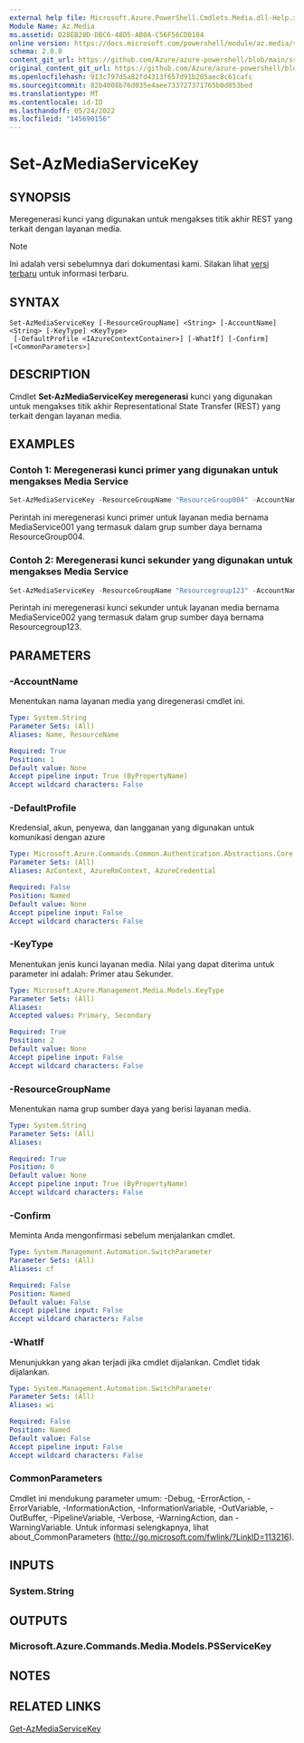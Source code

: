 ```yaml
---
external help file: Microsoft.Azure.PowerShell.Cmdlets.Media.dll-Help.xml
Module Name: Az.Media
ms.assetid: D28EB28D-DBC6-48D5-AB0A-C56F56CD0104
online version: https://docs.microsoft.com/powershell/module/az.media/set-azmediaservicekey
schema: 2.0.0
content_git_url: https://github.com/Azure/azure-powershell/blob/main/src/Media/Media/help/Set-AzMediaServiceKey.md
original_content_git_url: https://github.com/Azure/azure-powershell/blob/main/src/Media/Media/help/Set-AzMediaServiceKey.md
ms.openlocfilehash: 913c797d5a82fd4313f657d91b205aec8c61cafc
ms.sourcegitcommit: 82b4008b76d035e4aee733727371765b0d853bed
ms.translationtype: MT
ms.contentlocale: id-ID
ms.lasthandoff: 05/24/2022
ms.locfileid: "145690156"
---
```

# Set-AzMediaServiceKey

## SYNOPSIS
Meregenerasi kunci yang digunakan untuk mengakses titik akhir REST yang terkait dengan layanan media.

> [!NOTE]
>Ini adalah versi sebelumnya dari dokumentasi kami. Silakan lihat [versi terbaru](/powershell/module/az.media/set-azmediaservicekey) untuk informasi terbaru.

## SYNTAX

```
Set-AzMediaServiceKey [-ResourceGroupName] <String> [-AccountName] <String> [-KeyType] <KeyType>
 [-DefaultProfile <IAzureContextContainer>] [-WhatIf] [-Confirm] [<CommonParameters>]
```

## DESCRIPTION
Cmdlet **Set-AzMediaServiceKey meregenerasi** kunci yang digunakan untuk mengakses titik akhir Representational State Transfer (REST) yang terkait dengan layanan media.

## EXAMPLES

### Contoh 1: Meregenerasi kunci primer yang digunakan untuk mengakses Media Service
```powershell
Set-AzMediaServiceKey -ResourceGroupName "ResourceGroup004" -AccountName "MediaService001" -KeyType Primary
```

Perintah ini meregenerasi kunci primer untuk layanan media bernama MediaService001 yang termasuk dalam grup sumber daya bernama ResourceGroup004.

### Contoh 2: Meregenerasi kunci sekunder yang digunakan untuk mengakses Media Service
```powershell
Set-AzMediaServiceKey -ResourceGroupName "Resourcegroup123" -AccountName "MediaService002" -KeyType Secondary
```

Perintah ini meregenerasi kunci sekunder untuk layanan media bernama MediaService002 yang termasuk dalam grup sumber daya bernama Resourcegroup123.

## PARAMETERS

### -AccountName
Menentukan nama layanan media yang diregenerasi cmdlet ini.

```yaml
Type: System.String
Parameter Sets: (All)
Aliases: Name, ResourceName

Required: True
Position: 1
Default value: None
Accept pipeline input: True (ByPropertyName)
Accept wildcard characters: False
```

### -DefaultProfile
Kredensial, akun, penyewa, dan langganan yang digunakan untuk komunikasi dengan azure

```yaml
Type: Microsoft.Azure.Commands.Common.Authentication.Abstractions.Core.IAzureContextContainer
Parameter Sets: (All)
Aliases: AzContext, AzureRmContext, AzureCredential

Required: False
Position: Named
Default value: None
Accept pipeline input: False
Accept wildcard characters: False
```

### -KeyType
Menentukan jenis kunci layanan media.
Nilai yang dapat diterima untuk parameter ini adalah: Primer atau Sekunder.

```yaml
Type: Microsoft.Azure.Management.Media.Models.KeyType
Parameter Sets: (All)
Aliases:
Accepted values: Primary, Secondary

Required: True
Position: 2
Default value: None
Accept pipeline input: False
Accept wildcard characters: False
```

### -ResourceGroupName
Menentukan nama grup sumber daya yang berisi layanan media.

```yaml
Type: System.String
Parameter Sets: (All)
Aliases:

Required: True
Position: 0
Default value: None
Accept pipeline input: True (ByPropertyName)
Accept wildcard characters: False
```

### -Confirm
Meminta Anda mengonfirmasi sebelum menjalankan cmdlet.

```yaml
Type: System.Management.Automation.SwitchParameter
Parameter Sets: (All)
Aliases: cf

Required: False
Position: Named
Default value: False
Accept pipeline input: False
Accept wildcard characters: False
```

### -WhatIf
Menunjukkan yang akan terjadi jika cmdlet dijalankan.
Cmdlet tidak dijalankan.

```yaml
Type: System.Management.Automation.SwitchParameter
Parameter Sets: (All)
Aliases: wi

Required: False
Position: Named
Default value: False
Accept pipeline input: False
Accept wildcard characters: False
```

### CommonParameters
Cmdlet ini mendukung parameter umum: -Debug, -ErrorAction, -ErrorVariable, -InformationAction, -InformationVariable, -OutVariable, -OutBuffer, -PipelineVariable, -Verbose, -WarningAction, dan -WarningVariable. Untuk informasi selengkapnya, lihat about_CommonParameters (http://go.microsoft.com/fwlink/?LinkID=113216).

## INPUTS

### System.String

## OUTPUTS

### Microsoft.Azure.Commands.Media.Models.PSServiceKey

## NOTES

## RELATED LINKS

[Get-AzMediaServiceKey](./Get-AzMediaServiceKey.md)


